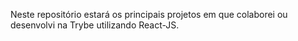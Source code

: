 Neste repositório estará os principais projetos em que colaborei ou desenvolvi na Trybe utilizando React-JS.
